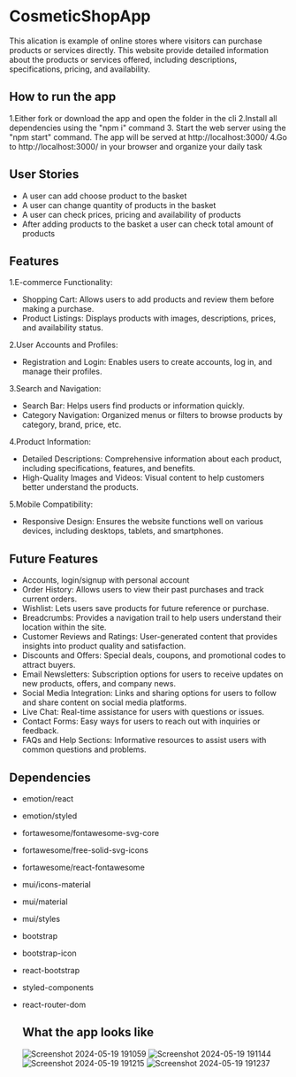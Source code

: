 # CosmeticShopApp
This alication is example of  online stores where visitors can purchase products or services directly. This website provide detailed information about the products or services offered, including descriptions, specifications, pricing, and availability.


## How to run the app
1.Either fork or download the app and open the folder in the cli 
2.Install all dependencies using the "npm i" command 
3. Start the web server using the "npm start" command. The app will be served at http://localhost:3000/ 4.Go to http://localhost:3000/ in your browser and organize your daily task

## User Stories
- A user can add choose product to the basket
- A user can change quantity of products in the basket
- A user can check prices, pricing and availability of products
- After adding products to the basket a user can check total amount of products

## Features
1.E-commerce Functionality:
- Shopping Cart: Allows users to add products and review them before making a purchase.
- Product Listings: Displays products with images, descriptions, prices, and availability status.

2.User Accounts and Profiles:
- Registration and Login: Enables users to create accounts, log in, and manage their profiles.

3.Search and Navigation:
- Search Bar: Helps users find products or information quickly.
- Category Navigation: Organized menus or filters to browse products by category, brand, price, etc.

4.Product Information:
- Detailed Descriptions: Comprehensive information about each product, including specifications, features, and benefits.
- High-Quality Images and Videos: Visual content to help customers better understand the products.

5.Mobile Compatibility:
- Responsive Design: Ensures the website functions well on various devices, including desktops, tablets, and smartphones.


## Future Features
- Accounts, login/signup with personal account
- Order History: Allows users to view their past purchases and track current orders.
- Wishlist: Lets users save products for future reference or purchase.
- Breadcrumbs: Provides a navigation trail to help users understand their location within the site.
- Customer Reviews and Ratings: User-generated content that provides insights into product quality and satisfaction.
- Discounts and Offers: Special deals, coupons, and promotional codes to attract buyers.
- Email Newsletters: Subscription options for users to receive updates on new products, offers, and company news.
- Social Media Integration: Links and sharing options for users to follow and share content on social media platforms.
- Live Chat: Real-time assistance for users with questions or issues.
- Contact Forms: Easy ways for users to reach out with inquiries or feedback.
- FAQs and Help Sections: Informative resources to assist users with common questions and problems.

## Dependencies
- emotion/react
- emotion/styled
- fortawesome/fontawesome-svg-core
- fortawesome/free-solid-svg-icons
- fortawesome/react-fontawesome
- mui/icons-material
- mui/material
- mui/styles
- bootstrap
- bootstrap-icon
- react-bootstrap
- styled-components
- react-router-dom

  ## What the app looks like

  ![Screenshot 2024-05-19 191059](https://github.com/Claudia00022/claudia00022.github.io/assets/142623403/09d2ce73-dc00-4a82-bf4d-bcf85846ccfc)
  ![Screenshot 2024-05-19 191144](https://github.com/Claudia00022/claudia00022.github.io/assets/142623403/c5cb1117-a413-463b-b774-11eeb2df2128)
  ![Screenshot 2024-05-19 191215](https://github.com/Claudia00022/claudia00022.github.io/assets/142623403/0403b111-ef01-430a-b3ab-a8ef375ffee7)
  ![Screenshot 2024-05-19 191237](https://github.com/Claudia00022/claudia00022.github.io/assets/142623403/46e75d66-8664-4e6a-98c2-05bed7ba9c4b)




